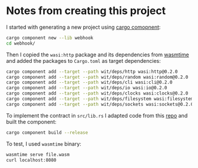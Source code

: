 # Notes from creating this project
I started with generating a new project using [cargo comopnent](https://github.com/bytecodealliance/cargo-component):
```sh
cargo component new --lib webhook
cd webhook/
```
Then I copied the `wasi:http` package and its dependencies from
[wasmtime](https://github.com/bytecodealliance/wasmtime/tree/v24.0.0/crates/wasi-http/wit/deps/http)
and added the packages to `Cargo.toml` as target dependencies:

```sh
cargo component add --target --path wit/deps/http wasi:http@0.2.0
cargo component add --target --path wit/deps/random wasi:random@0.2.0
cargo component add --target --path wit/deps/cli wasi:cli@0.2.0
cargo component add --target --path wit/deps/io wasi:io@0.2.0
cargo component add --target --path wit/deps/clocks wasi:clocks@0.2.0
cargo component add --target --path wit/deps/filesystem wasi:filesystem@0.2.0
cargo component add --target --path wit/deps/sockets wasi:sockets@0.2.0
```
To implement the contract in `src/lib.rs`
I adapted code from this [repo](https://github.com/sunfishcode/hello-wasi-http/blob/9f0e7081b987ff9bfbb71f08106b00217eed9d7e/src/lib.rs)
and built the component:
```sh
cargo component build --release
```
To test, I used `wasmtime` binary:
```sh
wasmtime serve file.wasm
curl localhost:8080
```
